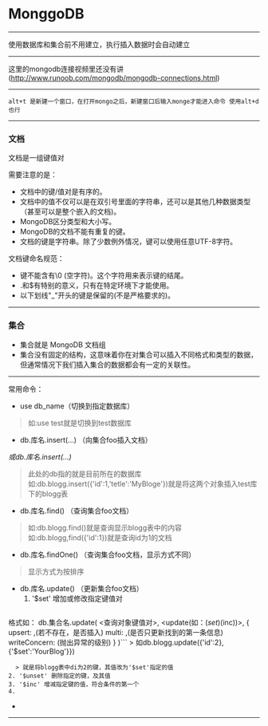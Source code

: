 # MonggoDB



***


  使用数据库和集合前不用建立，执行插入数据时会自动建立


***

这里的mongodb连接视频里还没有讲
(http://www.runoob.com/mongodb/mongodb-connections.html)


***


`alt+t 是新建一个窗口，在打开mongo之后，新建窗口后输入monge才能进入命令
使用alt+d也行`


***


### 文档
文档是一组键值对


需要注意的是：
  * 文档中的键/值对是有序的。
  * 文档中的值不仅可以是在双引号里面的字符串，还可以是其他几种数据类型（甚至可以是整个嵌入的文档)。
  * MongoDB区分类型和大小写。
  * MongoDB的文档不能有重复的键。
  * 文档的键是字符串。除了少数例外情况，键可以使用任意UTF-8字符。

文档键命名规范：
  * 键不能含有\0 (空字符)。这个字符用来表示键的结尾。
  * .和$有特别的意义，只有在特定环境下才能使用。
  * 以下划线"_"开头的键是保留的(不是严格要求的)。


***

### 集合
* 集合就是 MongoDB 文档组
* 集合没有固定的结构，这意味着你在对集合可以插入不同格式和类型的数据，但通常情况下我们插入集合的数据都会有一定的关联性。


***

常用命令：
  * use db_name（切换到指定数据库）
  >如:use test就是切换到test数据库
  * db.库名.insert(...) （向集合foo插入文档）

  *或db.库名.insert(...)*
  >此处的db指的就是目前所在的数据库
  >如:db.blogg.insert({'id':1,'tetle':'MyBloge'})就是将这两个对象插入test库下的blogg表
  * db.库名.find() （查询集合foo文档）
  >如:db.blogg.find()就是查询显示blogg表中的内容
  >如:db.blogg,find({'id':1})就是查询id为1的文档
  * db.库名.findOne() （查询集合foo文档，显示方式不同）
  >显示方式为按排序
  * db.库名.update() （更新集合foo文档）
    1. '$set' 增加或修改指定键值对
    ```
格式如：
            db.集合名.update(
            <查询对象键值对>,
           <update(如：($set)($inc))>,
           {
             upsert: <boolean>,(若不存在，是否插入)
             multi: <boolean>,(是否只更新找到的第一条信息)
             writeConcern: <document>(抛出异常的级别)
           }
          )```
      > 如db.blogg.update({'id':2},{'$set':'YourBlog'}})

      > 就是将blogg表中di为2的键，其值改为'$set'指定的值
    2. '$unset' 删除指定的键，及其值
    3. '$inc' 增减指定键的值，符合条件的第一个
    4.
  *

***
